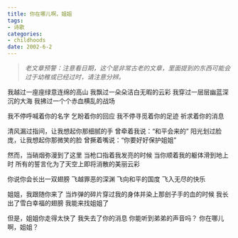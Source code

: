 ```yaml
---
title: 你在哪儿啊，姐姐
tags:
- 诗歌
categories:
- childhoods
date: 2002-6-2
---
```


> *老文章预警：注意看日期，这个是非常古老的文章，里面提到的东西可能会过于幼稚或已经过时，请注意分辨。*

我越过一座座绿意连绵的高山
 我飘过一朵朵洁白无暇的云彩
 我穿过一层层幽蓝深沉的大海
 我拂过一个个赤血横乱的战场

我不停呼喊着你的名字
 乞盼着你的回应
 我不停寻觅着你的足迹
 祈求着你的消息

清风漏过指间，让我想起你那细腻的手
 曾牵着我说：“和平会来的”
 阳光划过脸庞，让我想起你那微笑的脸
 曾撅着嘴说：“你要好好保护姐姐”

然而，当硝烟弥漫到了这里
 当枪口指着我发亮的时候
 当你顺着我的躯体滑到地上时
 所有的誓言化为了天空上即将消散的美丽云彩

你说你会长出一双翅膀
 飞越罪恶的深渊
 飞向和平的国度
 飞入无尽的快乐

姐姐，我跟随你来了
 当炸弹的碎片穿过我的身体并染上那刽子手的血的时候
 我长出了雪白幸福的翅膀
 我能来找姐姐了

但是，姐姐你走得太快了
 我失去了你的消息
 你能听到弟弟的声音吗？
 你在哪儿啊，姐姐？




